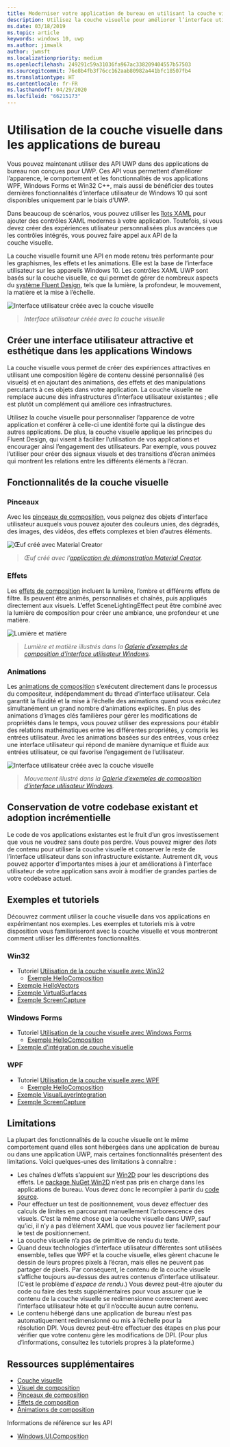 ```yaml
---
title: Moderniser votre application de bureau en utilisant la couche visuelle
description: Utilisez la couche visuelle pour améliorer l’interface utilisateur de votre application de bureau Win32 ou .NET.
ms.date: 03/18/2019
ms.topic: article
keywords: windows 10, uwp
ms.author: jimwalk
author: jwmsft
ms.localizationpriority: medium
ms.openlocfilehash: 249291c59a31036fa967ac338209404557b57503
ms.sourcegitcommit: 76e8b4fb3f76cc162aab80982a441bfc18507fb4
ms.translationtype: HT
ms.contentlocale: fr-FR
ms.lasthandoff: 04/29/2020
ms.locfileid: "66215173"
---
```

# <a name="using-the-visual-layer-in-desktop-apps"></a>Utilisation de la couche visuelle dans les applications de bureau

Vous pouvez maintenant utiliser des API UWP dans des applications de bureau non conçues pour UWP. Ces API vous permettent d’améliorer l’apparence, le comportement et les fonctionnalités de vos applications WPF, Windows Forms et Win32 C++, mais aussi de bénéficier des toutes dernières fonctionnalités d’interface utilisateur de Windows 10 qui sont disponibles uniquement par le biais d’UWP.

Dans beaucoup de scénarios, vous pouvez utiliser les [îlots XAML](xaml-islands.md) pour ajouter des contrôles XAML modernes à votre application. Toutefois, si vous devez créer des expériences utilisateur personnalisées plus avancées que les contrôles intégrés, vous pouvez faire appel aux API de la couche visuelle.

La couche visuelle fournit une API en mode retenu très performante pour les graphismes, les effets et les animations. Elle est la base de l’interface utilisateur sur les appareils Windows 10. Les contrôles XAML UWP sont basés sur la couche visuelle, ce qui permet de gérer de nombreux aspects du [système Fluent Design](/windows/uwp/design/fluent-design-system/index), tels que la lumière, la profondeur, le mouvement, la matière et la mise à l’échelle.

![Interface utilisateur créée avec la couche visuelle](images/visual-layer-interop/pull-to-animate.gif)

> _Interface utilisateur créée avec la couche visuelle_

## <a name="create-a-visually-engaging-user-interface-in-any-windows-app"></a>Créer une interface utilisateur attractive et esthétique dans les applications Windows

La couche visuelle vous permet de créer des expériences attractives en utilisant une composition légère de contenu dessiné personnalisé (les visuels) et en ajoutant des animations, des effets et des manipulations percutants à ces objets dans votre application. La couche visuelle ne remplace aucune des infrastructures d’interface utilisateur existantes ; elle est plutôt un complément qui améliore ces infrastructures.

Utilisez la couche visuelle pour personnaliser l’apparence de votre application et conférer à celle-ci une identité forte qui la distingue des autres applications. De plus, la couche visuelle applique les principes du Fluent Design, qui visent à faciliter l’utilisation de vos applications et encourager ainsi l’engagement des utilisateurs. Par exemple, vous pouvez l’utiliser pour créer des signaux visuels et des transitions d’écran animées qui montrent les relations entre les différents éléments à l’écran.

## <a name="visual-layer-features"></a>Fonctionnalités de la couche visuelle

### <a name="brushes"></a>Pinceaux

Avec les [pinceaux de composition](/windows/uwp/composition/composition-brushes), vous peignez des objets d’interface utilisateur auxquels vous pouvez ajouter des couleurs unies, des dégradés, des images, des vidéos, des effets complexes et bien d’autres éléments.

![Œuf créé avec Material Creator](images/visual-layer-interop/egg.gif)

> _Œuf créé avec l’[application de démonstration Material Creator](https://github.com/Microsoft/WindowsCompositionSamples/tree/master/Demos/MaterialCreator)._

### <a name="effects"></a>Effets

Les [effets de composition](/windows/uwp/composition/composition-effects) incluent la lumière, l’ombre et différents effets de filtre. Ils peuvent être animés, personnalisés et chaînés, puis appliqués directement aux visuels. L’effet SceneLightingEffect peut être combiné avec la lumière de composition pour créer une ambiance, une profondeur et une matière.

![Lumière et matière](images/visual-layer-interop/light-interop.gif)

> _Lumière et matière illustrés dans la [Galerie d’exemples de composition d’interface utilisateur Windows](https://github.com/Microsoft/WindowsCompositionSamples/tree/master/SampleGallery)._

### <a name="animations"></a>Animations

Les [animations de composition](/windows/uwp/composition/composition-animation) s’exécutent directement dans le processus du compositeur, indépendamment du thread d’interface utilisateur. Cela garantit la fluidité et la mise à l’échelle des animations quand vous exécutez simultanément un grand nombre d’animations explicites. En plus des animations d’images clés familières pour gérer les modifications de propriétés dans le temps, vous pouvez utiliser des expressions pour établir des relations mathématiques entre les différentes propriétés, y compris les entrées utilisateur. Avec les animations basées sur des entrées, vous créez une interface utilisateur qui répond de manière dynamique et fluide aux entrées utilisateur, ce qui favorise l’engagement de l’utilisateur.

![Interface utilisateur créée avec la couche visuelle](images/visual-layer-interop/swipe-scroller.gif)

> _Mouvement illustré dans la [Galerie d’exemples de composition d’interface utilisateur Windows](https://github.com/Microsoft/WindowsCompositionSamples/tree/master/SampleGallery)._

## <a name="keep-your-existing-codebase-and-adopt-incrementally"></a>Conservation de votre codebase existant et adoption incrémentielle

Le code de vos applications existantes est le fruit d’un gros investissement que vous ne voudrez sans doute pas perdre. Vous pouvez migrer des _îlots_ de contenu pour utiliser la couche visuelle et conserver le reste de l’interface utilisateur dans son infrastructure existante. Autrement dit, vous pouvez apporter d’importantes mises à jour et améliorations à l’interface utilisateur de votre application sans avoir à modifier de grandes parties de votre codebase actuel.

## <a name="samples-and-tutorials"></a>Exemples et tutoriels

Découvrez comment utiliser la couche visuelle dans vos applications en expérimentant nos exemples. Les exemples et tutoriels mis à votre disposition vous familiariseront avec la couche visuelle et vous montreront comment utiliser les différentes fonctionnalités.

### <a name="win32"></a>Win32

- Tutoriel [Utilisation de la couche visuelle avec Win32](using-the-visual-layer-with-win32.md)
  - [Exemple HelloComposition](https://github.com/Microsoft/Windows.UI.Composition-Win32-Samples/tree/master/cpp/HelloComposition)
- [Exemple HelloVectors](https://github.com/Microsoft/Windows.UI.Composition-Win32-Samples/tree/master/cpp/HelloVectors)
- [Exemple VirtualSurfaces](https://github.com/Microsoft/Windows.UI.Composition-Win32-Samples/tree/master/cpp/VirtualSurfaces)
- [Exemple ScreenCapture](https://github.com/Microsoft/Windows.UI.Composition-Win32-Samples/tree/master/cpp/ScreenCaptureforHWND)

### <a name="windows-forms"></a>Windows Forms

- Tutoriel [Utilisation de la couche visuelle avec Windows Forms](using-the-visual-layer-with-windows-forms.md)
  - [Exemple HelloComposition](https://github.com/Microsoft/Windows.UI.Composition-Win32-Samples/tree/master/dotnet/WinForms/HelloComposition)
- [Exemple d’intégration de couche visuelle](https://github.com/Microsoft/Windows.UI.Composition-Win32-Samples/tree/master/dotnet/WinForms/VisualLayerIntegration)

### <a name="wpf"></a>WPF

- Tutoriel [Utilisation de la couche visuelle avec WPF](using-the-visual-layer-with-wpf.md)
  - [Exemple HelloComposition](https://github.com/Microsoft/Windows.UI.Composition-Win32-Samples/tree/master/dotnet/WPF/HelloComposition)
- [Exemple VisualLayerIntegration](https://github.com/Microsoft/Windows.UI.Composition-Win32-Samples/tree/master/dotnet/WPF/VisualLayerIntegration)
- [Exemple ScreenCapture](https://github.com/Microsoft/Windows.UI.Composition-Win32-Samples/tree/master/dotnet/WPF/ScreenCapture)

## <a name="limitations"></a>Limitations

La plupart des fonctionnalités de la couche visuelle ont le même comportement quand elles sont hébergées dans une application de bureau ou dans une application UWP, mais certaines fonctionnalités présentent des limitations. Voici quelques-unes des limitations à connaître :

- Les chaînes d’effets s’appuient sur [Win2D](http://microsoft.github.io/Win2D/html/Introduction.htm) pour les descriptions des effets. Le [package NuGet Win2D](https://www.nuget.org/packages/Win2D.uwp) n’est pas pris en charge dans les applications de bureau. Vous devez donc le recompiler à partir du [code source](https://github.com/Microsoft/Win2D).
- Pour effectuer un test de positionnement, vous devez effectuer des calculs de limites en parcourant manuellement l’arborescence des visuels. C’est la même chose que la couche visuelle dans UWP, sauf qu’ici, il n’y a pas d’élément XAML que vous pouvez lier facilement pour le test de positionnement.
- La couche visuelle n’a pas de primitive de rendu du texte.
- Quand deux technologies d’interface utilisateur différentes sont utilisées ensemble, telles que WPF et la couche visuelle, elles gèrent chacune le dessin de leurs propres pixels à l’écran, mais elles ne peuvent pas partager de pixels. Par conséquent, le contenu de la couche visuelle s’affiche toujours au-dessus des autres contenus d’interface utilisateur. (C’est le problème d’_espace de rendu_.) Vous devrez peut-être ajouter du code ou faire des tests supplémentaires pour vous assurer que le contenu de la couche visuelle se redimensionne correctement avec l’interface utilisateur hôte et qu’il n’occulte aucun autre contenu.
- Le contenu hébergé dans une application de bureau n’est pas automatiquement redimensionné ou mis à l’échelle pour la résolution DPI. Vous devrez peut-être effectuer des étapes en plus pour vérifier que votre contenu gère les modifications de DPI. (Pour plus d’informations, consultez les tutoriels propres à la plateforme.)

## <a name="additional-resources"></a>Ressources supplémentaires

- [Couche visuelle](/windows/uwp/composition/visual-layer)
- [Visuel de composition](/windows/uwp/composition/composition-visual-tree)
- [Pinceaux de composition](/windows/uwp/composition/composition-brushes)
- [Effets de composition](/windows/uwp/composition/composition-effects)
- [Animations de composition](/windows/uwp/composition/composition-animation)

Informations de référence sur les API

- [Windows.UI.Composition](/uwp/api/Windows.UI.Composition)